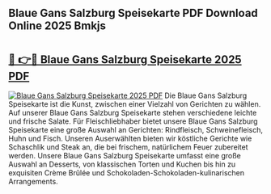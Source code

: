## Blaue Gans Salzburg Speisekarte PDF Download Online 2025 Bmkjs

# <h2><a href="http://gc7p1e.nevu.top/?p=Blaue+Gans+Salzburg+Speisekarte">🔗 👉🔴 Blaue Gans Salzburg Speisekarte 2025 PDF</a></h2>

[![Blaue Gans Salzburg Speisekarte 2025 PDF](https://i.imgur.com/dBaPXMq.png)](http://gc7p1e.nevu.top/?p=Blaue+Gans+Salzburg+Speisekarte)
Die Blaue Gans Salzburg Speisekarte ist die Kunst, zwischen einer Vielzahl von Gerichten zu wählen. Auf unserer Blaue Gans Salzburg Speisekarte stehen verschiedene leichte und frische Salate. Für Fleischliebhaber bietet unsere Blaue Gans Salzburg Speisekarte eine große Auswahl an Gerichten: Rindfleisch, Schweinefleisch, Huhn und Fisch. Unseren Auserwählten bieten wir köstliche Gerichte wie Schaschlik und Steak an, die bei frischem, natürlichem Feuer zubereitet werden. Unsere Blaue Gans Salzburg Speisekarte umfasst eine große Auswahl an Desserts, von klassischen Torten und Kuchen bis hin zu exquisiten Crème Brûlée und Schokoladen-Schokoladen-kulinarischen Arrangements.
